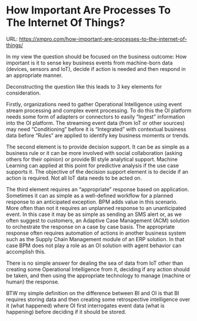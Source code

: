 # How Important Are Processes To The Internet Of Things?

URL: https://xmpro.com/how-important-are-processes-to-the-internet-of-things/

In my view the question should be focused on the business outcome: How important is it to sense key business events from machine-born data (devices, sensors and IoT), decide if action is needed and then respond in an appropriate manner.

Deconstructing the question like this leads to 3 key elements for consideration.



Firstly, organizations need to gather Operational Intelligence using event stream processing and complex event processing. To do this the OI platform needs some form of adapters or connectors to easily “Ingest” information into the OI platform. The streaming event data (from IoT or other sources) may need “Conditioning” before it is “Integrated” with contextual business data before “Rules” are applied to identify key business moments or trends.

The second element is to provide decision support. It can be as simple as a business rule or it can be more involved with social collaboration (asking others for their opinion) or provide BI style analytical support. Machine Learning can applied at this point for predictive analysis if the use case supports it. The objective of the decision support element is to decide if an action is required. Not all IoT data needs to be acted on.

The third element requires an “appropriate” response based on application. Sometimes it can as simple as a well-defined workflow for a planned response to an anticipated exception. BPM adds value in this scenario. More often than not it requires an unplanned response to an unanticipated event. In this case it may be as simple as sending an SMS alert or, as we often suggest to customers, an Adaptive Case Management (ACM) solution to orchestrate the response on a case by case basis. The appropriate response often requires automation of actions in another business system such as the Supply Chain Management module of an ERP solution. In that case BPM does not play a role as an OI solution with agent behavior can accomplish this.

There is no simple answer for dealing the sea of data from IoT other than creating some Operational Intelligence from it, deciding if any action should be taken, and then using the appropriate technology to manage (machine or human) the response.

BTW my simple definition on the difference between BI and OI is that BI requires storing data and then creating some retrospective intelligence over it (what happened) where OI first interrogates event data (what is happening) before deciding if it should be stored.

